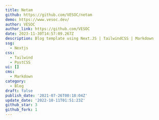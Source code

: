 ```yaml
---
title: Netam
github: https://github.com/VESOC/netam
demo: https://www.vesoc.dev/
author: VESOC
author_link: https://github.com/VESOC
date: 2023-11-30T14:57:09.267Z
description: Blog template using Next.JS | TailwindCSS | Markdown
ssg:
  - Nextjs
css:
  - Tailwind
  - PostCSS
ui: []
cms:
  - Markdown
category:
  - Blog
draft: false
publish_date: '2021-07-26T00:18:04Z'
update_date: '2022-10-11T01:51:23Z'
github_star: 3
github_fork: 1
---
```

